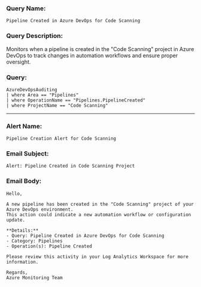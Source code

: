 ### Query Name:  
`Pipeline Created in Azure DevOps for Code Scanning`

### Query Description:  
Monitors when a pipeline is created in the "Code Scanning" project in Azure DevOps to track changes in automation workflows and ensure proper oversight.

### Query:  
```kql
AzureDevOpsAuditing
| where Area == "Pipelines"
| where OperationName == "Pipelines.PipelineCreated"
| where ProjectName == "Code Scanning"
```

---

### Alert Name:  
`Pipeline Creation Alert for Code Scanning`

### Email Subject:  
`Alert: Pipeline Created in Code Scanning Project`

### Email Body:  
```
Hello,

A new pipeline has been created in the "Code Scanning" project of your Azure DevOps environment.  
This action could indicate a new automation workflow or configuration update.

**Details:**  
- Query: Pipeline Created in Azure DevOps for Code Scanning  
- Category: Pipelines  
- Operation(s): Pipeline Created

Please review this activity in your Log Analytics Workspace for more information.

Regards,  
Azure Monitoring Team
```
